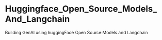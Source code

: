 # Huggingface_Open_Source_Models_And_Langchain
Building GenAI using huggingFace Open Source Models and Langchain
